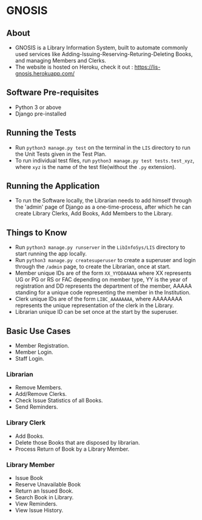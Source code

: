 # GNOSIS

## About
- GNOSIS is a Library Information System, built to automate commonly used services like Adding-Issuing-Reserving-Returing-Deleting Books, and managing Members and Clerks.
- The website is hosted on Heroku, check it out :
https://lis-gnosis.herokuapp.com/
## Software Pre-requisites
- Python 3 or above
- Django pre-installed
## Running the Tests
- Run `python3 manage.py test` on the terminal  in the `LIS` directory to run the Unit Tests given in the Test Plan.
- To run individual test files, run `python3 manage.py test tests.test_xyz`, where `xyz` is the name of the test file(without the `.py` extension).
## Running the Application
- To run the Software locally, the Librarian needs to add himself through the 'admin' page of Django as a one-time-process, after which he can create Library Clerks, Add Books, Add Members to the Library.
## Things to Know
- Run `python3 manage.py runserver` in the `LibInfoSys/LIS` directory to start running the app locally.
- Run `python3 manage.py createsuperuser` to create a superuser and login through the `/admin` page, to create the Librarian, once at start.
- Member unique IDs are of the form `XX_YYDDAAAAA` where XX represents UG or PG or RS or FAC depending on member type, YY is the year of registration and DD represents the department of the member, AAAAA standing for a unique code representing the member in the Institution.
- Clerk unique IDs are of the form `LIBC_AAAAAAAA`, where AAAAAAAA represents the unique representation of the clerk in the Library.
- Librarian unique ID can be set once at the start by the superuser.
## Basic Use Cases
- Member Registration.
- Member Login.
- Staff Login.
### Librarian
- Remove Members.
- Add/Remove Clerks.
- Check Issue Statistics of all Books.
- Send Reminders.
### Library Clerk
- Add Books.
- Delete those Books that are disposed by librarian.
- Process Return of Book by a Library Member.
### Library Member
- Issue Book
- Reserve Unavailable Book
- Return an Issued Book.
- Search Book in Library.
- View Reminders.
- View Issue History.
